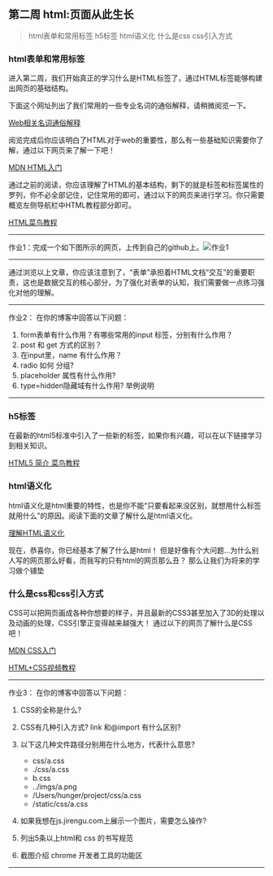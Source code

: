 ## **第二周 html:页面从此生长**

> html表单和常用标签 h5标签 html语义化 什么是css css引入方式

### html表单和常用标签
进入第二周，我们开始真正的学习什么是HTML标签了，通过HTML标签能够构建出网页的基础结构。

下面这个网址列出了我们常用的一些专业名词的通俗解释，请稍微阅览一下。

[Web相关名词通俗解释](https://www.zhihu.com/question/22689579)

阅览完成后你应该明白了HTML对于web的重要性，那么有一些基础知识需要你了解，通过以下网页来了解一下吧！

[MDN HTML入门](https://developer.mozilla.org/zh-CN/docs/Web/Guide/HTML/Introduction)

通过之前的阅读，你应该理解了HTML的基本结构，剩下的就是标签和标签属性的罗列，你不必全部记住，记住常用的即可，通过以下的网页来进行学习。你只需要概览左侧导航栏中HTML教程部分即可。

[HTML菜鸟教程](http://www.runoob.com/html/html-tutorial.html)





---

作业1：完成一个如下图所示的网页，上传到自己的github上。![作业1](http://7xrp04.com1.z0.glb.clouddn.com/task_1_1_1.jpg)

---





通过浏览以上文章，你应该注意到了，“表单”承担着HTML文档“交互”的重要职责，这也是数据交互的核心部分，为了强化对表单的认知，我们需要做一点练习强化对他的理解。





---

作业2：
在你的博客中回答以下问题：
1. form表单有什么作用？有哪些常用的input 标签，分别有什么作用？
2. post 和 get 方式的区别？
3. 在input里，name 有什么作用？
4. radio 如何 分组?
5. placeholder 属性有什么作用?
6. type=hidden隐藏域有什么作用? 举例说明

---




### h5标签
在最新的html5标准中引入了一些新的标签，如果你有兴趣，可以在以下链接学习到相关知识。

[HTML5 简介 菜鸟教程](http://www.runoob.com/html/html5-intro.html)

### html语义化
html语义化是html重要的特性，也是你不能“只要看起来没区别，就想用什么标签就用什么”的原因。阅读下面的文章了解什么是html语义化。

[理解HTML语义化](http://www.cnblogs.com/freeyiyi1993/p/3615179.html)

现在，恭喜你，你已经基本了解了什么是html！
但是好像有个大问题...为什么别人写的网页那么好看，而我写的只有html的网页那么丑？
那么让我们为将来的学习做个铺垫

### 什么是css和css引入方式
CSS可以把网页画成各种你想要的样子，并且最新的CSS3甚至加入了3D的处理以及动画的处理，CSS引擎正变得越来越强大！
通过以下的网页了解什么是CSS吧！

[MDN CSS入门](https://developer.mozilla.org/zh-CN/docs/Web/Guide/CSS/Getting_started)

[HTML+CSS视频教程](http://www.imooc.com/learn/9)





---

作业3：
在你的博客中回答以下问题：
1. CSS的全称是什么?
2. CSS有几种引入方式? link 和@import 有什么区别?
3. 以下这几种文件路径分别用在什么地方，代表什么意思?
    * css/a.css
    * ./css/a.css
    * b.css
    * ../imgs/a.png
    * /Users/hunger/project/css/a.css
    * /static/css/a.css

4. 如果我想在js.jirengu.com上展示一个图片，需要怎么操作?
5. 列出5条以上html和 css 的书写规范
6. 截图介绍 chrome 开发者工具的功能区

---

